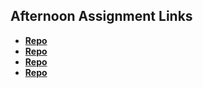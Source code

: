 ## Afternoon Assignment Links

* **[Repo](https://github.com/SammmMorgan/first_day_site)**
* **[Repo](https://github.com/SammmMorgan/Week1CoolSiteasd)**
* **[Repo](https://github.com/SammmMorgan/<ASSIGNMENT_REPO>)**
* **[Repo](https://github.com/SammmMorgan/<ASSIGNMENT_REPO>)**
